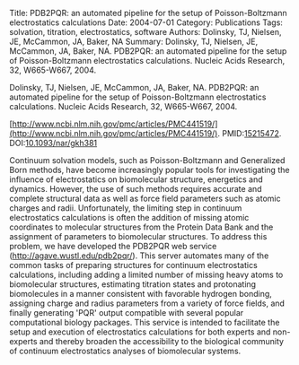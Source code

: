 Title: PDB2PQR: an automated pipeline for the setup of Poisson-Boltzmann electrostatics calculations
Date: 2004-07-01
Category: Publications
Tags: solvation, titration, electrostatics, software
Authors: Dolinsky, TJ, Nielsen, JE, McCammon, JA, Baker, NA
Summary: Dolinsky, TJ, Nielsen, JE, McCammon, JA, Baker, NA. PDB2PQR: an automated pipeline for the setup of Poisson-Boltzmann electrostatics calculations. Nucleic Acids Research, 32, W665-W667, 2004. 

Dolinsky, TJ, Nielsen, JE, McCammon, JA, Baker, NA. PDB2PQR: an automated pipeline for the setup of Poisson-Boltzmann electrostatics calculations. Nucleic Acids Research, 32, W665-W667, 2004. 

[http://www.ncbi.nlm.nih.gov/pmc/articles/PMC441519/](http://www.ncbi.nlm.nih.gov/pmc/articles/PMC441519/). PMID:[15215472](http://www.ncbi.nlm.nih.gov/pubmed/15215472). DOI:[10.1093/nar/gkh381](http://dx.doi.org/10.1093/nar/gkh381)

Continuum solvation models, such as Poisson-Boltzmann and Generalized Born methods, have become increasingly popular tools for investigating the influence of electrostatics on biomolecular structure, energetics and dynamics. However, the use of such methods requires accurate and complete structural data as well as force field parameters such as atomic charges and radii. Unfortunately, the limiting step in continuum electrostatics calculations is often the addition of missing atomic coordinates to molecular structures from the Protein Data Bank and the assignment of parameters to biomolecular structures. To address this problem, we have developed the PDB2PQR web service (http://agave.wustl.edu/pdb2pqr/). This server automates many of the common tasks of preparing structures for continuum electrostatics calculations, including adding a limited number of missing heavy atoms to biomolecular structures, estimating titration states and protonating biomolecules in a manner consistent with favorable hydrogen bonding, assigning charge and radius parameters from a variety of force fields, and finally generating 'PQR' output compatible with several popular computational biology packages. This service is intended to facilitate the setup and execution of electrostatics calculations for both experts and non-experts and thereby broaden the accessibility to the biological community of continuum electrostatics analyses of biomolecular systems.
